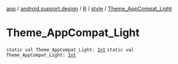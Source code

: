 [app](../../../index.md) / [android.support.design](../../index.md) / [R](../index.md) / [style](index.md) / [Theme_AppCompat_Light](./-theme_-app-compat_-light.md)

# Theme_AppCompat_Light

`static val Theme_AppCompat_Light: `[`Int`](https://kotlinlang.org/api/latest/jvm/stdlib/kotlin/-int/index.html)
`static val Theme_AppCompat_Light: `[`Int`](https://kotlinlang.org/api/latest/jvm/stdlib/kotlin/-int/index.html)